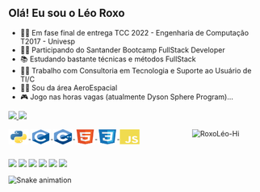 ## Olá! Eu sou o Léo Roxo

- 🧑‍🎓 Em fase final de entrega TCC 2022 - Engenharia de Computação T2017 - Univesp
- 👨‍💻 Participando do Santander Bootcamp FullStack Developer
- 📚 Estudando bastante técnicas e métodos FullStack
- 👨‍🔧 Trabalho com Consultoria em Tecnologia e Suporte ao Usuário de TI/C
- 👨‍🚀 Sou da área AeroEspacial
- 🎮 Jogo nas horas vagas (atualmente Dyson Sphere Program)...

<div>
  <a href="https://beacons.ai/roxoleo">
  <img height="160em" src="https://github-readme-stats.vercel.app/api?username=roxoleo&show_icons=true&theme=dracula&include_all_commits=true&count_private=true"/>
  <img height="160em" src="https://github-readme-stats.vercel.app/api/top-langs/?username=roxoleo&layout=compact&langs_count=16&theme=dracula"/>
</div>
  
<div style="display: inline_block"><br>
  <img align="center" alt="RoxoLéo-Python" height="30" width="40" src="https://raw.githubusercontent.com/devicons/devicon/master/icons/python/python-original.svg">
  <img align="center" alt="RoxoLéo-Csharp" height="30" width="40" src="https://raw.githubusercontent.com/devicons/devicon/master/icons/c/c-original.svg">
  <img align="center" alt="RoxoLéo-Csharp" height="30" width="40" src="https://raw.githubusercontent.com/devicons/devicon/master/icons/cplusplus/cplusplus-original.svg">
  <img align="center" alt="RoxoLéo-HTML" height="30" width="40" src="https://raw.githubusercontent.com/devicons/devicon/master/icons/html5/html5-original.svg">
  <img align="center" alt="RoxoLéo-CSS" height="30" width="40" src="https://raw.githubusercontent.com/devicons/devicon/master/icons/css3/css3-original.svg">
  <img align="center" alt="RoxoLéo-Js" height="30" width="40" src="https://raw.githubusercontent.com/devicons/devicon/master/icons/javascript/javascript-plain.svg">
  <img align="right" alt="RoxoLéo-Hi" height="180" width="140" src="https://github.com/roxoleo/roxoleo/blob/main/.github/workflows/Avatar_L%C3%A9o2.jpg">
</div>
  
##
  
<div>
  <a href="https://www.youtube.com/user/leonardoroxo" target="_blank"><img src="https://img.shields.io/badge/YouTube-FF0000?style=for-the-badge&logo=youtube&logoColor=white" target="_blank"></a>
  <a href="https://instagram.com/" target="_blank"><img src="https://img.shields.io/badge/-Instagram-%23E4405F?style=for-the-badge&logo=instagram&logoColor=white" target="_blank"></a>
 	<a href="https://www.twitch.tv/" target="_blank"><img src="https://img.shields.io/badge/Twitch-9146FF?style=for-the-badge&logo=twitch&logoColor=white" target="_blank"></a>
 <a href="https://discord.gg/" target="_blank"><img src="https://img.shields.io/badge/Discord-7289DA?style=for-the-badge&logo=discord&logoColor=white" target="_blank"></a> 
  <a href = "mailto:contato@"><img src="https://img.shields.io/badge/Gmail-D14836?style=for-the-badge&logo=gmail&logoColor=white" target="_blank"></a>
  <a href="https://www.linkedin.com/in/leonardoroxolar" target="_blank"><img src="https://img.shields.io/badge/-LinkedIn-%230077B5?style=for-the-badge&logo=linkedin&logoColor=white" target="_blank"></a>   
</div>

![Snake animation](https://github.com/roxoleo/roxoleo/blob/output/github-contribution-grid-snake.svg)

